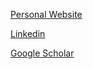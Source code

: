 [Personal Website](https://ahama92.github.io/)

[Linkedin](https://www.linkedin.com/in/ahama/)

[Google Scholar](https://scholar.google.com/citations?user=R-n2WJ0AAAAJ&hl=en)
